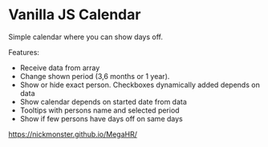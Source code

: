 # Vanilla JS Calendar

Simple calendar where you can show days off. 

Features:
- Receive data from array
- Change shown period (3,6 months or 1 year). 
- Show or hide exact person. Checkboxes dynamically added depends on data
- Show calendar depends on started date from data
- Tooltips with persons name and selected period
- Show if few persons have days off on same days  

https://nickmonster.github.io/MegaHR/
